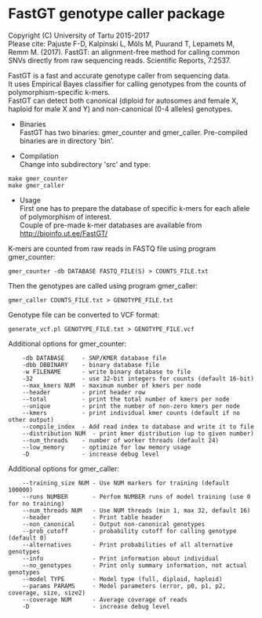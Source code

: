 # FastGT genotype caller package
Copyright (C) University of Tartu 2015-2017  
Please cite: Pajuste F-D, Kalpinski L, Möls M, Puurand T, Lepamets M, Remm M. (2017). FastGT: an alignment-free method for calling common SNVs directly from raw sequencing reads. Scientific Reports, 7:2537.    
  
FastGT is a fast and accurate genotype caller from sequencing data.  
It uses Empirical Bayes classifier for calling genotypes from the counts of polymorphism-specific k-mers.  
FastGT can detect both canonical (diploid for autosomes and female X, haploid for male X and Y) and
non-canonical (0-4 alleles) genotypes.  
  
* Binaries  
FastGT has two binaries: gmer_counter and gmer_caller. Pre-compiled binaries are in directory 'bin'.  
  
* Compilation  
Change into subdirectory 'src' and type:
```
make gmer_counter
make gmer_caller
```

* Usage   
First one has to prepare the database of specific k-mers for each allele of polymorphism of interest.  
Couple of pre-made k-mer databases are available from http://bioinfo.ut.ee/FastGT/  
  
K-mers are counted from raw reads in FASTQ file using program gmer_counter:  
```
gmer_counter -db DATABASE FASTQ_FILE(S) > COUNTS_FILE.txt
```
  
Then the genotypes are called using program gmer_caller:  
```
gmer_caller COUNTS_FILE.txt > GENOTYPE_FILE.txt
```

Genotype file can be converted to VCF format:  
```
generate_vcf.pl GENOTYPE_FILE.txt > GENOTYPE_FILE.vcf
```
   
Additional options for gmer_counter:   
```
    -db DATABASE     - SNP/KMER database file
    -dbb DBBINARY    - binary database file
    -w FILENAME      - write binary database to file
    -32              - use 32-bit integers for counts (default 16-bit)
    --max_kmers NUM  - maximum number of kmers per node
    --header         - print header row
    --total          - print the total number of kmers per node
    --unique         - print the number of non-zero kmers per node
    --kmers          - print individual kmer counts (default if no other output)
    --compile_index  - Add read index to database and write it to file
    --distribution NUM  - print kmer distribution (up to given number)
    --num_threads    - number of worker threads (default 24)
    --low_memory     - optimize for low memory usage
    -D               - increase debug level
```

Additional options for gmer_caller:   
```
    --training_size NUM - Use NUM markers for training (default 100000)
    --runs NUMBER       - Perfom NUMBER runs of model training (use 0 for no training)
    --num_threads NUM   - Use NUM threads (min 1, max 32, default 16)
    --header            - Print table header
    --non_canonical     - Output non-canonical genotypes
    --prob_cutoff       - probability cutoff for calling genotype (default 0)
    --alternatives      - Print probabilities of all alternative genotypes
    --info              - Print information about individual
    --no_genotypes      - Print only summary information, not actual genotypes
    --model TYPE        - Model type (full, diploid, haploid)
    --params PARAMS     - Model parameters (error, p0, p1, p2, coverage, size, size2)
    --coverage NUM      - Average coverage of reads
    -D                  - increase debug level
```